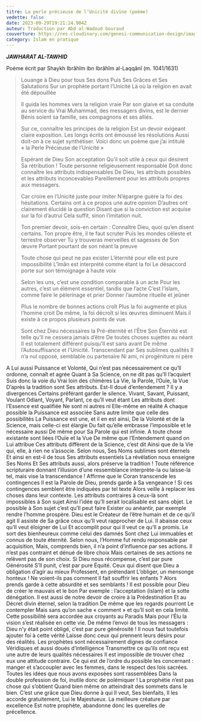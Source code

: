 ```yaml
---
titre: La perle précieuse de l’Unicité divine (poème)
vedette: false
date: 2023-09-29T19:21:24.904Z
auteur: Traduction par Abd al-Wadoud Gouraud
couverture: https://res.cloudinary.com/genesi-communication-design/image/upload/v1709584979/oyster-1327311_1280_fkacvp.jpg
category: Islam en pratique
---
```

***JAWHARAT AL-TAWHID***

Poème écrit par Shaykh Ibrâhîm ibn Ibrâhîm al-Laqqânî (m. 1041/1631)

> Louange à Dieu pour tous Ses dons
> Puis Ses Grâces et Ses Salutations
> Sur un prophète portant l’Unicité
> Là où la religion en avait été dépouillée
>
> Il guida les hommes vers la religion vraie
> Par son glaive et sa conduite au service du Vrai
> Muhammad, des messagers divins, est le dernier
> Bénis soient sa famille, ses compagnons et ses alliés.
>
> Sur ce, connaître les principes de la religion
> Est un devoir exigeant claire exposition.
> Les longs écrits ont émoussé les résolutions
> Aussi doit-on à ce sujet synthétiser.
> Voici donc un poème que j’ai intitulé
> «&nbsp;la Perle Précieuse de l’Unicité&nbsp;»
>
> Espérant de Dieu Son acceptation
> Qu’il soit utile à ceux qui désirent Sa rétribution&nbsp;!
> Toute personne religieusement responsable
> Doit donc connaître les attributs indispensables
> De Dieu, les attributs possibles et les attributs inconcevables
> Pareillement pour les attributs propres aux messagers.
>
> Car croire en l’Unicité juste pour imiter
> N’épargne guère la foi des hésitations.
> Certains ont à ce propos une autre opinion
> D’autres ont clairement élucidé la question
> Disant que si la conviction est acquise sur la foi d’autrui
> Cela suffit, sinon l’imitation nuit.
>
> Ton premier devoir, sois-en certain&nbsp;:
> Connaître Dieu, quoi qu’en disent certains.
> Ton propre être, il te faut scruter
> Puis les mondes céleste et terrestre observer
> Tu y trouveras merveilles et sagesses de Son œuvre
> Portant pourtant de son néant la preuve
>
> Toute chose qui peut ne pas exister
> L’éternité pour elle est pure impossibilité
> L’îmân est interprété comme étant la foi
> Le désaccord porte sur son témoignage à haute voix
>
> Selon les uns, c’est une condition comparable à un acte
> Pour les autres, c’est un élément essentiel, tandis que l’acte
> C’est l’islam, comme faire le pèlerinage et prier
> Donner l’aumône rituelle et jeûner
>
> Plus le nombre de bonnes actions croît
> Plus la foi augmente et plus l’homme croit
> De même, la foi décroît si les œuvres diminuent
> Mais il existe à ce propos plusieurs points de vue.
>
> Sont chez Dieu nécessaires la Pré-éternité et l’Être
> Son Éternité est telle qu’Il ne cessera jamais d’être
> De toutes choses sujettes au néant
> Il est totalement différent puisqu’Il est sans avant
> De même l’Autosuffisance et l’Unicité.
> Transcendant par Ses sublimes qualités
> Il n’a nul opposé, semblable ou partenaire
> Ni ami, ni progéniture ni père


A Lui aussi Puissance et Volonté,
Qui n’est pas nécessairement ce qu’Il ordonne, connaît et agrée
Quant à Sa Science, on ne dit pas qu’Il l’acquiert
Suis donc la voie du Vrai loin des chimères
La Vie, la Parole, l’Ouïe, la Vue
D’après la tradition sont Ses attributs.
Est-Il doué d’entendement&nbsp;? Il y a divergences
Certains préférant garder le silence.
Vivant, Savant, Puissant, Voulant
Odiant, Voyant, Parlant, ce qu’Il veut étant
Les attributs dont l’Essence est qualifiée
Ne sont ni autres ni Elle-même en réalité
A chaque possible la Puissance est associée
Sans autre limite que celle des possibilités
La Puissance est une, et il en est ainsi,
De la Volonté et de la Science, mais celle-ci est élargie
Du fait qu’elle embrasse l’impossible et le nécessaire aussi
De même pour Sa Parole qui est infinie.
A toute chose existante sont liées l’Ouïe et la Vue
De même que l’Entendement quand on Lui attribue
Ces attributs diffèrent de la Science, c’est dit
Ainsi que de la Vie qui, elle, à rien ne s’associe.
Selon nous, Ses Noms sublimes sont éternels
Et ainsi en est-il de tous Ses attributs essentiels
La révélation nous enseigne Ses Noms
Et Ses attributs aussi, alors préserve la tradition&nbsp;!
Toute référence scripturaire donnant l’illusion d’une ressemblance
interprète-la ou laisse-la tel, mais vise la transcendance&nbsp;!
Affirme que le Coran transcende les contingences
Il est la Parole de Dieu, prends garde à Sa vengeance&nbsp;!
Si ces contingences semblent être indiquées par tel texte
Alors veille à replacer les choses dans leur contexte.
Les attributs contraires à ceux-là sont impossibles à Son sujet
Ainsi l’idée qu’Il serait localisable est sans objet.
Le possible à Son sujet c’est qu’Il peut faire
Exister ou anéantir, par exemple rendre l’homme prospère.
Dieu est le Créateur de l’être humain et de ce qu’il agit
Il assiste de Sa grâce ceux qu’Il veut rapprocher de Lui.
Il abaisse ceux qu’Il veut éloigner de Lui
Et accomplit pour qui Il veut ce qu’Il a promis.
Le sort des bienheureux comme celui des damnés
Sont chez Lui immuables et connus de toute éternité.
Selon nous, l’Homme fut rendu responsable par acquisition,
Mais, comprends bien, il n’a point d’influence par ses actions.
Il n’est pas contraint et dénué de libre choix
Mais certaines de ses actions ne relèvent pas de son choix.
Si Dieu nous récompense, c’est par pure Générosité
S’Il punit, c’est par pure Équité.
Ceux qui disent que Dieu a obligation d’agir au mieux
Professent, en prétendant L’obliger, un mensonge honteux&nbsp;!
Ne voient-ils pas comment Il fait souffrir les enfants ?
Alors prends garde à cette absurdité et ses semblants&nbsp;!
Il est possible pour Dieu de créer le mauvais et le bon
Par exemple : l’acceptation (islam) et la sotte dénégation.
Il est aussi de notre devoir de croire à la Prédestination
Et au Décret divin éternel, selon la tradition
De même que les regards pourront Le contempler
Mais sans qu’on sache « comment » et qu’Il soit en cela limité.
Cette possibilité sera accordée aux croyants au Paradis
Mais pour l’Élu la vision s’est réalisée en cette vie.
De même l’envoi de tous les messagers :
Dieu n’y était point obligé, c’est par pure générosité&nbsp;!
Il nous faut toutefois ajouter foi à cette vérité
Laisse donc ceux qui prennent leurs désirs pour des réalités.
Les prophètes sont nécessairement dignes de confiance
Véridiques et aussi doués d’intelligence
Transmettre ce qu’ils ont reçu est une autre de leurs qualités nécessaires
Il est impossible de trouver chez eux une attitude contraire.
Ce qui est de l’ordre du possible les concernant : manger
et s’accoupler avec les femmes, dans le respect des lois sacrées.
Toutes les idées que nous avons exposées sont rassemblées
Dans la double profession de foi, inutile donc de polémiquer&nbsp;!
La prophétie n’est pas chose qui s’obtient
Quand bien même on atteindrait des sommets dans le bien.
C’est une grâce que Dieu donne à qui Il veut,
Ses bienfaits, Il les accorde gratuitement, Lui le Majestueux.
La meilleure créature par excellence
Est notre prophète, abandonne donc les querelles de précellence.